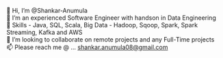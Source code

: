 👋 Hi, I’m @Shankar-Anumula </br>
👀 I’m an experienced Software Engineer with handson in Data Engineering </br>
🌱 Skills - Java, SQL, Scala, Big Data - Hadoop, Sqoop, Spark, Spark Streaming, Kafka and AWS</br>
💞️ I’m looking to collaborate on remote projects and any Full-Time projects</br>
📫 Please reach me @ ... shankar.anumula08@gmail.com </br>

<!---
Shankar-Anumula/Shankar-Anumula is a ✨ special ✨ repository because its `README.md` (this file) appears on your GitHub profile.
You can click the Preview link to take a look at your changes.
--->

